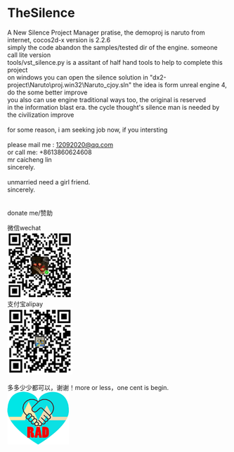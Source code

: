 # TheSilence
A New Silence Project Manager pratise,  the demoproj is naruto from internet, cocos2d-x version is 2.2.6<br/>
simply the code abandon the samples/tested dir of the engine. someone call lite version<br/>
tools/vst_silence.py is a assitant of half hand tools to help to complete this project<br/>
on windows you can open the silence solution in "dx2-project\Naruto\proj.win32\Naruto_cjoy.sln"  the idea is form unreal engine 4, do the some better improve<br/>
you also can use engine traditional ways too, the original is reserved<br/>
in the information blast era.  the cycle thought's silence man is needed by the civilization improve<br/>
<br/>
for some reason, i am seeking job now,  if you intersting<br/>
<br/>
please mail me : 12092020@qq.com<br/>
or call me: +8613860624608<br/>
mr caicheng lin<br/>
sincerely.<br/>
<br/>
unmarried need a girl friend.<br>
sincerely.
<br/>
<br/>
<br/>
donate me/赞助
<div>
    <div class="left">微信wechat<br/><img src="doc/cc_wx.png" height="150" width="148" /></div>
    <div class="left">支付宝alipay<br/><img src="doc/cc_zfb.png" height="150" width="148" /></div>
    <div class="left"><br/>多多少少都可以，谢谢！more or less，one cent is begin.</div>    
    <div class="left"><img src="doc/heart2.png" height="120" width="140" /></div>
    <!--div>
        <br/>工作时间 <br/> 周一至周五 ：8:30-17:30 <br/> 周六至周日 ：10:30-16:00 <br/> 联系方式 <br/> 林先生：13061660452 <br/> QQ：45030013 <br/> mail：45030013@qq.com <br/> 备案：沪ICP备16041167 <br/>
    </div-->
</div>
